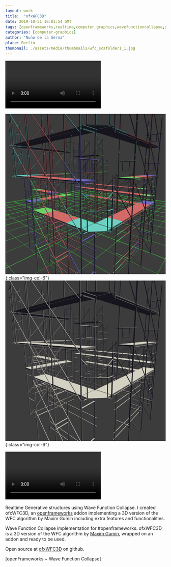 ```yaml
---
layout: work
title:  "ofxWFC3D"
date: 2019-10-31 16:01:54 GMT
tags: [openframeworks,realtime,computer graphics,wavefunctioncollapse,generative design,generativeart,creative code,architecture]
categories: [computer-graphics]
author: "Nuño de la Serna"
place: Berlin
thumbnail: ./assets/media/thumbnails/wfc_scafolderI_1.jpg
---
```


<video autoplay controls loop="loop">
   <source src="./assets/media/video/188723813746.mp4" type="video/mp4" />
</video>

![My pic](./assets/media/img/wfc_scafolderI_1.png){:class="img-col-6"}![My pic](./assets/media/img/wfc_scafolderI_2.png){:class="img-col-6"}

<video controls loop="loop">
   <source src="./assets/media/video/wfc_02.mp4" type="video/mp4" />
</video>

Realtime Generative structures using Wave Function Collapse. I created ofxWFC3D, an [openframeworks](https://openframeworks.cc/) addon implementing a 3D version of the WFC algorithm by Maxim Gumin including extra features and functionalities.

Wave Function Collapse implementation for #openframeworks.
ofxWFC3D is a 3D version of the WFC algorithm by [Maxim Gumin](https://twitter.com/ExUtumno), wrapped on an addon and ready to be used.

Open source at [ofxWFC3D](https://openframeworks.cc/) on github.

[openFrameworks + Wave Function Collapse]
